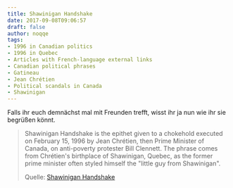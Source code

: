 ```yaml
---
title: Shawinigan Handshake
date: 2017-09-08T09:06:57
draft: false
author: noqqe
tags:
- 1996 in Canadian politics
- 1996 in Quebec
- Articles with French-language external links
- Canadian political phrases
- Gatineau
- Jean Chrétien
- Political scandals in Canada
- Shawinigan
---
```


Falls ihr euch demnächst mal mit Freunden trefft, wisst ihr ja nun wie ihr
sie begrüßen könnt.

> Shawinigan Handshake is the epithet given to a chokehold executed on February
> 15, 1996 by Jean Chrétien, then Prime Minister of Canada, on anti-poverty
> protester Bill Clennett. The phrase comes from Chrétien's birthplace of
> Shawinigan, Quebec, as the former prime minister often styled himself the
> "little guy from Shawinigan".
>
> Quelle: [Shawinigan Handshake](https://en.wikipedia.org/wiki/Shawinigan_Handshake)